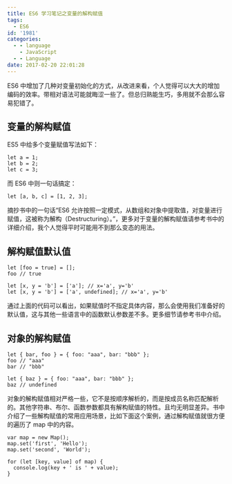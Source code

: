 ```yaml
---
title: ES6 学习笔记之变量的解构赋值
tags:
  - ES6
id: '1981'
categories:
  - - language
    - JavaScript
  - - Language
date: 2017-02-20 22:01:28
---
```


ES6 中增加了几种对变量初始化的方式，从改进来看，个人觉得可以大大的增加编码的效率。带相对语法可能就晦涩一些了。但总归熟能生巧，多用就不会那么容易犯错了。
<!-- more -->
## 变量的解构赋值

ES5 中给多个变量赋值写法如下：

```
let a = 1;
let b = 2;
let c = 3;
```

而 ES6 中则一句话搞定：

```
let [a, b, c] = [1, 2, 3];
```

摘抄书中的一句话“ES6 允许按照一定模式，从数组和对象中提取值，对变量进行赋值，这被称为解构（Destructuring）。”，更多对于变量的解构赋值请参考书中的详细介绍，我个人觉得平时可能用不到那么变态的用法。

## 解构赋值默认值

```
let [foo = true] = [];
foo // true

let [x, y = 'b'] = ['a']; // x='a', y='b'
let [x, y = 'b'] = ['a', undefined]; // x='a', y='b'
```

通过上面的代码可以看出，如果赋值时不指定具体内容，那么会使用我们准备好的默认值，这与其他一些语言中的函数默认参数差不多。更多细节请参考书中介绍。

## 对象的解构赋值

```
let { bar, foo } = { foo: "aaa", bar: "bbb" };
foo // "aaa"
bar // "bbb"

let { baz } = { foo: "aaa", bar: "bbb" };
baz // undefined
```

对象的解构赋值相对严格一些，它不是按顺序解析的，而是按成员名称匹配解析的。其他字符串、布尔、函数参数都具有解构赋值的特性。且均无明显差异。书中介绍了一些解构赋值的常用应用场景，比如下面这个案例，通过解构赋值就很方便的遍历了 map 中的内容。

```
var map = new Map();
map.set('first', 'Hello');
map.set('second', 'World');

for (let [key, value] of map) {
  console.log(key + ' is ' + value);
}
```